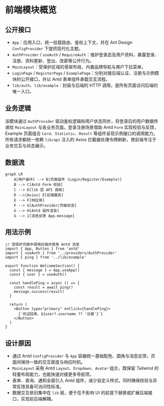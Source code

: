 # 前端模块概览

## 公开接口
- `App`：应用入口，统一挂载路由、鉴权上下文，并在 Ant Design `ConfigProvider` 下提供现代化主题。
- `AuthProvider` / `useAuth` / `RequireAuth`：维护登录态及用户资料，暴露登录、注册、资料更新、登出、改密等公开行为。
- `MainLayout`：受保护区域的骨架布局，内置品牌导航与用户下拉菜单。
- `LoginPage` / `RegisterPage` / `ExamplePage`：分别对接后端认证、注册与示例模块的公开接口，并以 Antd 表单组件承载交互流程。
- `lib/auth`、`lib/example`：封装与后端的 HTTP 调用，是所有页面访问后端的唯一入口。

## 业务逻辑
该模块通过 `AuthProvider` 驱动鉴权逻辑和用户状态同步，将登录后的用户数据传递给 `MainLayout` 与各业务页面。登录注册场景借助 Antd `Form` 实现校验与反馈，Example 页面组合 `Card`、`Statistic`、`Result` 等组件呈现示例接口的调用能力。所有请求都统一依赖 `lib/api` 注入的 Axios 拦截器处理令牌刷新，使前端专注于业务交互与状态展示。

## 数据流
```mermaid
graph LR
    A[用户操作] --> B[页面组件 (Login/Register/Example)]
    B --> C[Antd Form 校验]
    C --> D[lib 层 API 调用]
    D -->|Axios| E[后端服务]
    E --> F[响应体]
    F --> G[AuthProvider/页面状态]
    G --> H[Antd 组件渲染]
    G --> I[消息反馈 App.message]
```

## 用法示例
```tsx
// 受保护页面中调用后端并使用 Antd 消息
import { App, Button } from 'antd'
import { useAuth } from '../providers/AuthProvider'
import { ping } from '../lib/example'

export function WelcomeSection() {
  const { message } = App.useApp()
  const { user } = useAuth()

  const handlePing = async () => {
    const result = await ping()
    message.success(result)
  }

  return (
    <Button type="primary" onClick={handlePing}>
      {`欢迎回来，${user?.username ?? '访客'}`}
    </Button>
  )
}
```

## 设计原因
- 通过 Antd `ConfigProvider` 与 `App` 容器统一基础配色、圆角与消息反馈，页面间保持一致的交互密度与响应时机。
- `MainLayout` 采用 Antd `Layout`、`Dropdown`、`Avatar` 组合，既保留 Tailwind 的轻量布局能力，也能快速对接更多导航项。
- 表单、查询、通知全面引入 Antd 组件，减少自定义样式，同时确保校验与异常反馈具备可访问性标准。
- 数据交互依旧集中在 `lib` 层，便于在不影响 UI 的前提下替换或扩展后端接口，实现前后端解耦。
